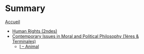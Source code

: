 # Summary

[Accueil](README.md)
- [Human Rights (2ndes)](A-Human-rights.md)
- [Contemporary Issues in Moral and Political Philosophy (1ères & Terminales)](B-contemporary-issues-in-moral-and-political-philosophy.md)
	- [I – Animal](A1-Animal-ethics.md)